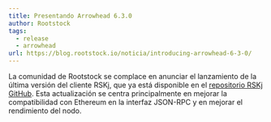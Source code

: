 ```yaml
---
title: Presentando Arrowhead 6.3.0
author: Rootstock
tags:
  - release
  - arrowhead
url: https://blog.rootstock.io/noticia/introducing-arrowhead-6-3-0/
---
```


La comunidad de Rootstock se complace en anunciar el lanzamiento de la última versión del cliente RSKj, que ya está disponible en el [repositorio RSKj GitHub](https://github.com/rsksmart/rskj/releases/tag/ARROWHEAD-6.3.0). Esta actualización se centra principalmente en mejorar la compatibilidad con Ethereum en la interfaz JSON-RPC y en mejorar el rendimiento del nodo.
